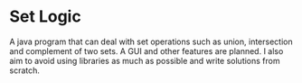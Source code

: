 # Set Logic
A java program that can deal with set operations such as union, intersection and complement of two sets. A GUI and other features are planned. I also aim to avoid using libraries as much as possible and write solutions from scratch.
